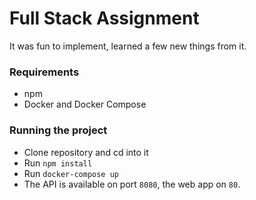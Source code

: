 # Full Stack Assignment

It was fun to implement, learned a few new things from it.

### Requirements
- npm 
- Docker and Docker Compose

### Running the project
- Clone repository and cd into it
- Run `npm install`
- Run `docker-compose up`
- The API is available on port `8080`, the web app on `80`.
